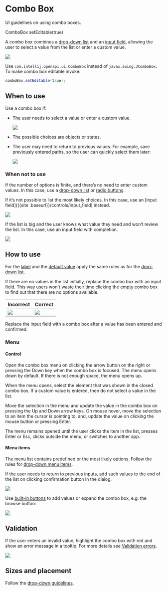 <!-- Copyright 2000-2024 JetBrains s.r.o. and contributors. Use of this source code is governed by the Apache 2.0 license. -->

# Combo Box

<link-summary>UI guidelines on using combo boxes.</link-summary>

<tldr>ComboBox setEditable(true)</tldr>

A combo box combines a [drop-down list](drop_down.md) and an [input field](input_field.md), allowing the user to select a value from the list or enter a custom value.


![](combo_box_example.png)

Use `com.intellij.openapi.ui.ComboBox`  instead of `javax.swing.JComboBox`. To make combo box editable invoke:

```java
comboBox.setEditable(true);
```

## When to use

Use a combo box if:

* The user needs to select a value or enter a custom value.

    ![](combo_box_font_size.png)

* The possible choices are objects or states.


* The user may need to return to previous values. For example, save previously entered paths, so the user can quickly
select them later:

    ![](maven.png)


### When not to use

If the number of options is finite, and there’s no need to enter custom values. In this case, use a [drop-down list](drop_down.md) or [radio buttons](radio_button.md).

If it’s not possible to list the most likely choices. In this case, use an [input field]({{site
.baseurl}}/controls/input_field) instead.

![](prefill.png)

If the list is big and the user knows what value they need and won’t review the list. In this case, use an input field with completion.

![](input_field_completion.png)


## How to use

For the [label](drop_down.md#label) and the [default value](drop_down.md#default-value) apply the same rules as for the
 [drop-down list](drop_down.md).

If there are no values in the list initially, replace the combo box with an input field. This way users won't waste their time clicking the empty combo box to find out that there are no options available.

| Incorrect                | Correct                          |
|--------------------------|----------------------------------|
| ![](combo_box_empty.png) | ![](replace_with_iput_field.png) |

Replace the input field with a combo box after a value has been entered and confirmed.


### Menu

#### Control

Open the combo box menu on clicking the arrow button on the right or pressing the Down key when the combo box is
focused.
The menu opens down by default. If there is not enough space, the menu opens up.

When the menu opens, select the element that was shown in the closed combo box. If a custom value is entered, then
do not select a value in the list.

Move the selection in the menu and update the value in the combo box on pressing the Up and Down arrow keys. On
mouse hover, move the selection to an item the cursor is pointing to, and, update the value on clicking the mouse button or pressing Enter.

The menu remains opened until the user clicks the item in the list, presses Enter or Esc, clicks outside the menu,
or switches to another app.


#### Menu items

The menu list contains predefined or the most likely options. Follow the rules for [drop-down menu items](drop_down.md#menu-items).

If the user needs to return to previous inputs, add such values to the end of the list on clicking confirmation button in the dialog.

![](maven.png)

Use [built-in buttons](built_in_button.md) to add values or expand the combo box, e.g. the browse button:

![](built_in_button.png)

## Validation

If the user enters an invalid value, highlight the combo box with red and show an error message in a tooltip. For
more details see [Validation errors](validation_errors.md).

![](validation.png)


## Sizes and placement

Follow the [drop-down guidelines](drop_down.md#sizes-and-placement).
